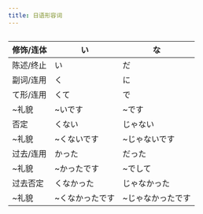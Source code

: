```yaml
---
title: 日语形容词
---
```


## 
| 修饰/连体 | い             | な               |
| --------- | -------------- | ---------------- |
| 陈述/终止 | い             | だ               |
| 副词/连用 | く             | に               |
| て形/连用 | くて           | で               |
| ~礼貌     | ~いです         | ~です             |
| 否定      | くない         | じゃない         |
| ~礼貌     | ~くないです    | ~じゃないです     |
| 过去/连用 | かった         | だった           |
| ~礼貌     | ~かったです     | ~でして           |
| 过去否定  | くなかった     | じゃなかった     |
| ~礼貌     | ~くなかったです | ~じゃなかったです |

